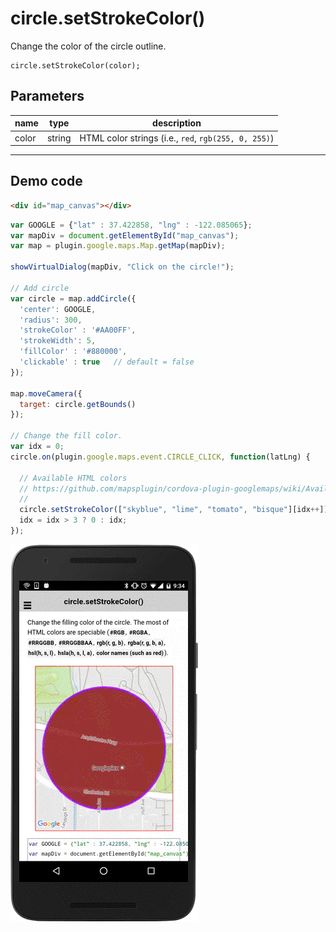 # circle.setStrokeColor()

Change the color of the circle outline.

```
circle.setStrokeColor(color);
```

## Parameters

name           | type          | description
---------------|---------------|---------------------------------------
color          | string        | HTML color strings (i.e., `red`, `rgb(255, 0, 255)`)
-----------------------------------------------------------------------

## Demo code

```html
<div id="map_canvas"></div>
```

```js
var GOOGLE = {"lat" : 37.422858, "lng" : -122.085065};
var mapDiv = document.getElementById("map_canvas");
var map = plugin.google.maps.Map.getMap(mapDiv);

showVirtualDialog(mapDiv, "Click on the circle!");

// Add circle
var circle = map.addCircle({
  'center': GOOGLE,
  'radius': 300,
  'strokeColor' : '#AA00FF',
  'strokeWidth': 5,
  'fillColor' : '#880000',
  'clickable' : true   // default = false
});

map.moveCamera({
  target: circle.getBounds()
});

// Change the fill color.
var idx = 0;
circle.on(plugin.google.maps.event.CIRCLE_CLICK, function(latLng) {

  // Available HTML colors
  // https://github.com/mapsplugin/cordova-plugin-googlemaps/wiki/Available-HTML-colors
  //
  circle.setStrokeColor(["skyblue", "lime", "tomato", "bisque"][idx++]);
  idx = idx > 3 ? 0 : idx;
});
```

![](image.gif)
